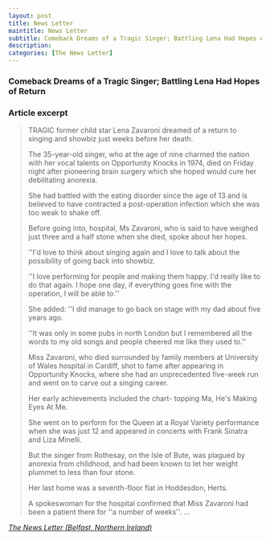 ```yaml
---
layout: post
title: News Letter
maintitle: News Letter
subtitle: Comeback Dreams of a Tragic Singer; Battling Lena Had Hopes of Return
description: 
categories: [The News Letter]
---
```


### Comeback Dreams of a Tragic Singer; Battling Lena Had Hopes of Return

### Article excerpt
> TRAGIC former child star Lena Zavaroni dreamed of a return to singing and showbiz just weeks before her death.
>
> The 35-year-old singer, who at the age of nine charmed the nation with her vocal talents on Opportunity Knocks in 1974, died on Friday night after pioneering brain surgery which she hoped would cure her debilitating anorexia.
>
> She had battled with the eating disorder since the age of 13 and is believed to have contracted a post-operation infection which she was too weak to shake off.
>
> Before going into, hospital, Ms Zavaroni, who is said to have weighed just three and a half stone when she died, spoke about her hopes.
>
> ''I'd love to think about singing again and I love to talk about the possibility of going back into showbiz.
>
> ''I love performing for people and making them happy. I'd really like to do that again. I hope one day, if everything goes fine with the operation, I will be able to.''
>
> She added: ''I did manage to go back on stage with my dad about five years ago.
>
> ''It was only in some pubs in north London but I remembered all the words to my old songs and people cheered me like they used to.''
>
> Miss Zavaroni, who died surrounded by family members at University of Wales hospital in Cardiff, shot to fame after appearing in Opportunity Knocks, where she had an unprecedented five-week run and went on to carve out a singing career.
>
> Her early achievements included the chart- topping Ma, He's Making Eyes At Me.
>
> She went on to perform for the Queen at a Royal Variety performance when she was just 12 and appeared in concerts with Frank Sinatra and Liza Minelli.
>
> But the singer from Rothesay, on the Isle of Bute, was plagued by anorexia from childhood, and had been known to let her weight plummet to less than four stone.
>
> Her last home was a seventh-floor flat in Hoddesdon, Herts.
>
> A spokeswoman for the hospital confirmed that Miss Zavaroni had been a patient there for ''a number of weeks''. …

<cite>[The News Letter (Belfast, Northern Ireland)](https://www.questia.com/article/1G1-61143416/comeback-dreams-of-a-tragic-singer-battling-lena)</cite>

